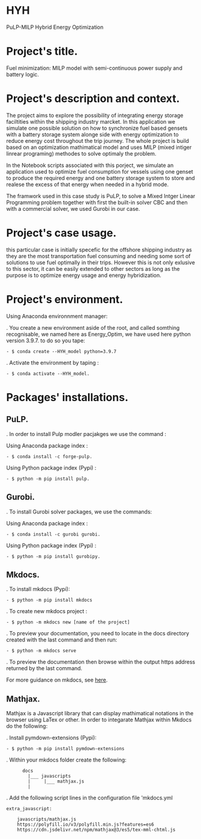 HYH
==============================

PuLP-MILP Hybrid Energy Optimization 


Project's title.
=================


Fuel minimization: MILP model with semi-continuous power supply and battery logic.



Project's description and context. 
===============================


The project aims to explore the possibility of integrating 
energy storage faciltities within the shipping industry marcket. 
In this application we simulate one possible solution on how to
synchronize fuel based gensets with a battery storage system
alonge side with energy optimization to reduce energy cost throughout the trip journey. The whole project is build based on an optimization mathimatical model and uses MILP (mixed intiger linrear programing) methodes to solve optimaly the problem.  

In the Notebook scripts associated with this porject, we simulate an application used to optimize fuel consumption for vessels using one genset to produce the required energy and one battery storage system to store and realese the excess of that energy when needed in a hybrid mode.

The framwork used in this case study is PuLP, to solve a Mixed Intger Linear Programming problem together with first the built-in solver CBC and then with a commercial solver, we used Gurobi in our case.





Project's case usage.
====================

this particular case is initially specefic for the offshore shipping industry as 
they are the most transportation fuel consuming and needing some sort of solutions to use fuel 
optimally in their trips. However this is not only exlusive to this sector, it 
can be easily extended to other sectors as long as the purpose is to optimize energy
usage and energy hybridization.





Project's environment.
======================

Using Anaconda environnment manager: 

. You create a new environment aside of the root, and called somthing
  recognisable, we named here as Energy_Optim, we have used here python version 3.9.7. to do so you tape: 
 
	- $ conda create --HYH_model python=3.9.7

. Activate the environment by taping :
  
	- $ conda activate --HYH_model.


 


Packages' installations.
======================


PuLP.
------------

. In order to install Pulp modler pacjakges we use the command : 

Using Anaconda package index :

	- $ conda install -c forge-pulp. 

Using Python package index (Pypi) : 

	- $ python -m pip install pulp. 


Gurobi. 
-------------

. To install Gurobi solver packages, we use the commands:

Using Anaconda package index :
	
	- $ conda install -c gurobi gurobi.  

Using Python package index (Pypi) : 

	- $ python -m pip install gurobipy. 


Mkdocs. 
------

. To install mkdocs (Pypi): 
	
	- $ python -m pip install mkdocs

. To create new mkdocs project : 
	
	- $ python -m mkdocs new [name of the project]

. To preview your documentation, you need to locate in the docs directory created with the last command and then run: 
	
	- $ python -m mkdocs serve 
	
. To preview the documentation then browse within the output https address returned by the last command.

For more guidance on mkdocs, see [here](https://www.mkdocs.org/user-guide/).




Mathjax. 
-------
Mathjax is a Javascript library that can display mathimatical notations in the browser using LaTex or other. 
In order to integarate Mathjax within Mkdocs do the following: 

. Install pymdown-extensions (Pypi): 
	
	- $ python -m pip install pymdown-extensions

. Within your mkdocs folder create the following: 

          docs
		    |___ javascripts
            |     |___ mathjax.js
			|


. Add the following script lines in the configuration file 'mkdocs.yml 

	extra_javascript:

  		javascripts/mathjax.js
		https://polyfill.io/v3/polyfill.min.js?features=es6
  		https://cdn.jsdelivr.net/npm/mathjax@3/es5/tex-mml-chtml.js





	

